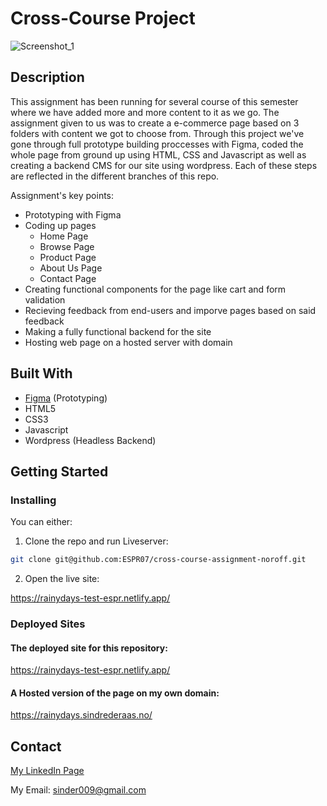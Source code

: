 # Cross-Course Project
![Screenshot_1](https://github.com/ESPR07/Cross-Course-Assignment-Noroff/assets/111272036/8ca34a51-1779-40c5-ab60-a5f027da5c15)

## Description
This assignment has been running for several course of this semester where we have added more and more content to it as we go. The assignment given to us was to create a e-commerce page based on 3 folders with content we got to choose from.
Through this project we've gone through full prototype building proccesses with Figma, coded the whole page from ground up using HTML, CSS and Javascript as well as creating a backend CMS for our site using wordpress. Each of these steps are reflected in the different branches of this repo.

Assignment's key points:
- Prototyping with Figma
- Coding up pages
  - Home Page
  - Browse Page
  - Product Page
  - About Us Page
  - Contact Page
- Creating functional components for the page like cart and form validation
- Recieving feedback from end-users and imporve pages based on said feedback
- Making a fully functional backend for the site
- Hosting web page on a hosted server with domain 

## Built With
- [Figma](https://www.figma.com/) (Prototyping)
- HTML5
- CSS3
- Javascript
- Wordpress (Headless Backend)

## Getting Started

### Installing

You can either:

1. Clone the repo and run Liveserver:

```bash
git clone git@github.com:ESPR07/cross-course-assignment-noroff.git
```

2. Open the live site:

https://rainydays-test-espr.netlify.app/

### Deployed Sites

#### The deployed site for this repository:
https://rainydays-test-espr.netlify.app/

#### A Hosted version of the page on my own domain:
https://rainydays.sindrederaas.no/

## Contact
[My LinkedIn Page](https://www.linkedin.com/in/sindre-str%C3%B8ms%C3%A6ther-der%C3%A5s-212353249/)

My Email: sinder009@gmail.com 

